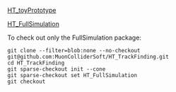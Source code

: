 [HT_toyPrototype](https://github.com/MuonColliderSoft/HT_TrackFinding/tree/main/HT_toyPrototype/README.md)

[HT_FullSimulation](https://github.com/MuonColliderSoft/HT_TrackFinding/tree/main/FullSimulation/README.md)

To check out only the FullSimulation package:
```
git clone --filter=blob:none --no-checkout git@github.com:MuonColliderSoft/HT_TrackFinding.git
cd HT_TrackFinding
git sparse-checkout init --cone
git sparse-checkout set HT_FullSimulation
git checkout
```

